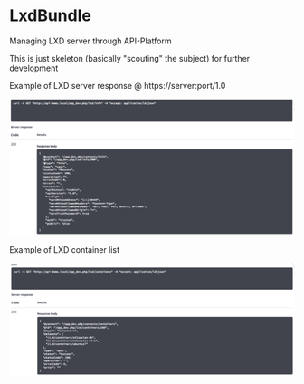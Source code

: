 LxdBundle
=========

Managing LXD server through API-Platform

This is just skeleton (basically "scouting" the subject) for further development

Example of LXD server response @ https://server:port/1.0

![lxd.info.response](Resources/img/lxd.info.response.png)

Example of LXD container list

![lxd.containers.response](Resources/img/lxd.containers.response.png)
